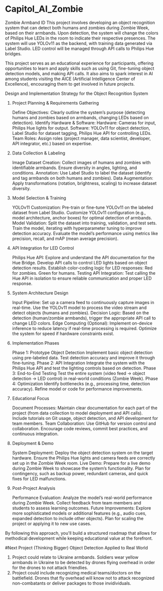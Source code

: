 # Capitol_AI_Zombie
Zombie Armband ID
This project involves developing an object recognition system that can detect both humans and zombies during Zombie Week, based on their armbands. Upon detection, the system will change the colors of Philips Hue LEDs in the room to indicate their respective presences. The system will use YOLOv11 as the backend, with training data generated via Label Studio. LED control will be managed through API calls to Philips Hue bridges.

This project serves as an educational experience for participants, offering opportunities to learn and apply skills such as using Git, fine-tuning object detection models, and making API calls. It also aims to spark interest in AI among students visiting the AICE (Artificial Intelligence Center of Excellence), encouraging them to get involved in future projects.


Design and Implementation Strategy for the Object Recognition System
1. Project Planning & Requirements Gathering

    Define Objectives: Clearly outline the system’s purpose (detecting humans and zombies based on armbands, changing LEDs based on detection).
    Identify Hardware & Software:
        Hardware: Cameras for input, Philips Hue lights for output.
        Software: YOLOv11 for object detection, Label Studio for dataset tagging, Philips Hue API for controlling LEDs.
    Team Roles: Assign roles (project manager, data scientist, developer, API integrator, etc.) based on expertise.

2. Data Collection & Labeling

    Image Dataset Creation:
        Collect images of humans and zombies with identifiable armbands.
        Ensure diversity in angles, lighting, and conditions.
    Annotation:
        Use Label Studio to label the dataset (identify and tag armbands on both humans and zombies).
    Data Augmentation: Apply transformations (rotation, brightness, scaling) to increase dataset diversity.

3. Model Selection & Training

    YOLOv11 Customization:
        Pre-train or fine-tune YOLOv11 on the labeled dataset from Label Studio.
        Customize YOLOv11 configuration (e.g., model architecture, anchor boxes) for optimal detection of armbands.
    Model Validation:
        Split the dataset into training, validation, and test sets.
        Train the model, iterating with hyperparameter tuning to improve detection accuracy.
        Evaluate the model’s performance using metrics like precision, recall, and mAP (mean average precision).

4. API Integration for LED Control

    Philips Hue API:
        Explore and understand the API documentation for the Hue Bridge.
        Develop API calls to control LED lights based on object detection results.
        Establish color-coding logic for LED responses:
            Red for zombies.
            Green for humans.
    Testing API Integration:
        Test calling the Hue API in isolation to ensure reliable communication and proper LED response.

5. System Architecture Design

    Input Pipeline:
        Set up a camera feed to continuously capture images in real-time.
        Use the YOLOv11 model to process the video stream and detect objects (humans and zombies).
    Decision Logic:
        Based on the detection (human/zombie armbands), trigger the appropriate API call to change LED colors.
    Edge Computing (Optional):
        Implement on-device inference to reduce latency if real-time processing is required.
        Optimize the system for speed if hardware constraints exist.

6. Implementation Phases

    Phase 1: Prototype Object Detection
        Implement basic object detection using pre-labeled data.
        Test detection accuracy and improve it through fine-tuning.
    Phase 2: API Integration
        Integrate the system with the Philips Hue API and test the lighting controls based on detection.
    Phase 3: End-to-End Testing
        Test the entire system (video feed -> object detection -> LED control) in real-world conditions (Zombie Week).
    Phase 4: Optimization
        Identify bottlenecks (e.g., processing time, detection accuracy).
        Refine model or code for performance improvements.

7. Educational Focus

    Document Processes:
        Maintain clear documentation for each part of the project (from data collection to model deployment and API calls).
        Include tutorials on Git usage, object detection, and API development for team members.
    Team Collaboration:
        Use GitHub for version control and collaboration.
        Encourage code reviews, commit best practices, and continuous integration.

8. Deployment & Demo

    System Deployment:
        Deploy the object detection system on the target hardware.
        Ensure the Philips Hue lights and camera feeds are correctly set up in the Zombie Week room.
    Live Demo:
        Prepare for a live demo during Zombie Week to showcase the system’s functionality.
        Plan for contingency, such as backup power, redundant cameras, and quick fixes for LED malfunctions.

9. Post-Project Analysis

    Performance Evaluation:
        Analyze the model’s real-world performance during Zombie Week.
        Collect feedback from team members and students to assess learning outcomes.
    Future Improvements:
        Explore more sophisticated models or additional features (e.g., audio cues, expanded detection to include other objects).
        Plan for scaling the project or applying it to new use cases.

By following this approach, you'll build a structured roadmap that allows for methodical development while keeping educational value at the forefront.


#Next Project (Thinking Bigger)
Object Detection Applied to Real World

1. Project could relate to Ukraine armbands. Soldiers wear yellow armbands in Ukraine to be detected by drones flying overhead in order for the drones
to not attack friendlies.
2. Project could include recognizing medical teams/doctors on the battlefield. Drones that fly overhead will know not to attack recognized non-combatants
or deliver packages to those invidividuals.
